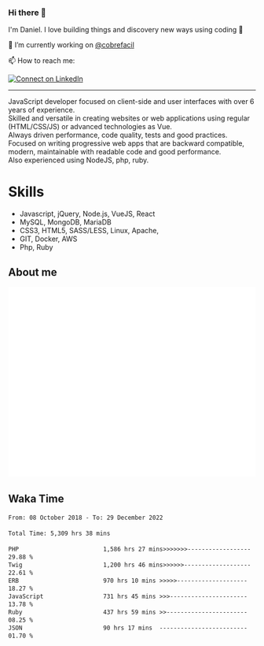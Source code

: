 ### Hi there 👋

I'm Daniel. I love building things and discovery new ways using coding :raised_hands: 

🔭 I’m currently working on [@cobrefacil](https://www.cobrefacil.com.br/)

📫 How to reach me:

[![Connect on LinkedIn](https://img.shields.io/badge/--linkedin?label=LinkedIn&logo=LinkedIn&style=social)](https://www.linkedin.com/in/daniel-cerverizzo/)

---

JavaScript developer focused on client-side and user interfaces with over 6 years of experience.  
Skilled and versatile in creating websites or web applications using regular (HTML/CSS/JS) or advanced technologies as Vue.  
Always driven performance, code quality, tests and good practices.  
 Focused on writing progressive web apps that are backward compatible, modern, maintainable with readable code and good performance.  
Also experienced using NodeJS, php, ruby. 


# Skills

 - Javascript, jQuery, Node.js, VueJS, React
 - MySQL, MongoDB, MariaDB    
 - CSS3, HTML5, SASS/LESS,  Linux, Apache,
 - GIT, Docker, AWS
 - Php, Ruby

## About me

![Metrics](/github-metrics.svg)

## Waka Time

<!--START_SECTION:waka-->

```text
From: 08 October 2018 - To: 29 December 2022

Total Time: 5,309 hrs 38 mins

PHP                        1,586 hrs 27 mins>>>>>>>------------------   29.88 %
Twig                       1,200 hrs 46 mins>>>>>>-------------------   22.61 %
ERB                        970 hrs 10 mins >>>>>--------------------   18.27 %
JavaScript                 731 hrs 45 mins >>>----------------------   13.78 %
Ruby                       437 hrs 59 mins >>-----------------------   08.25 %
JSON                       90 hrs 17 mins  -------------------------   01.70 %
```

<!--END_SECTION:waka-->

